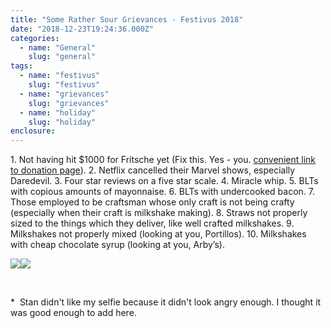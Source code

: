 ```yaml
---
title: "Some Rather Sour Grievances - Festivus 2018"
date: "2018-12-23T19:24:36.000Z"
categories:
  - name: "General"
    slug: "general"
tags:
  - name: "festivus"
    slug: "festivus"
  - name: "grievances"
    slug: "grievances"
  - name: "holiday"
    slug: "holiday"
enclosure:
---
```


1\. Not having hit $1000 for Fritsche yet (Fix this. Yes - you. [convenient link to donation page](https://twistoflemonpod.com/fritsche/)). 2. Netflix cancelled their Marvel shows, especially Daredevil. 3. Four star reviews on a five star scale. 4. Miracle whip. 5. BLTs with copious amounts of mayonnaise. 6. BLTs with undercooked bacon. 7. Those employed to be craftsman whose only craft is not being crafty (especially when their craft is milkshake making). 8. Straws not properly sized to the things which they deliver, like well crafted milkshakes. 9. Milkshakes not properly mixed (looking at you, Portillos). 10. Milkshakes with cheap chocolate syrup (looking at you, Arby’s).

![](images/lemon-angry-225x300.png)![](images/kohlmeier-angry-225x300.jpg)

 

\*  Stan didn't like my selfie because it didn't look angry enough. I thought it was good enough to add here.
